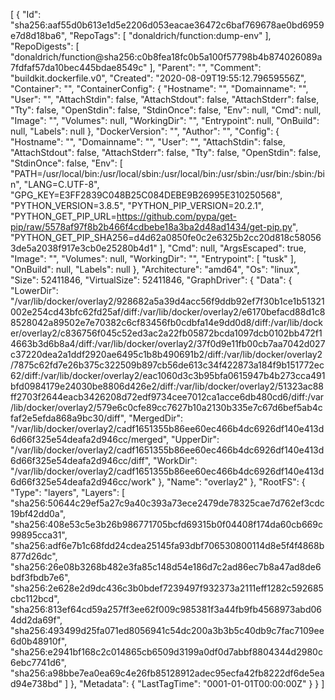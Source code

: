 [
  {
    "Id": "sha256:aaf55d0b613e1d5e2206d053eacae36472c6baf769678ae0bd6959e7d8d18ba6",
    "RepoTags": [
      "donaldrich/function:dump-env"
    ],
    "RepoDigests": [
      "donaldrich/function@sha256:c0b8fea18fc0b5a100f57798b4b874026089a7fdfaf57da10bec445bdae8549c"
    ],
    "Parent": "",
    "Comment": "buildkit.dockerfile.v0",
    "Created": "2020-08-09T19:55:12.79659556Z",
    "Container": "",
    "ContainerConfig": {
      "Hostname": "",
      "Domainname": "",
      "User": "",
      "AttachStdin": false,
      "AttachStdout": false,
      "AttachStderr": false,
      "Tty": false,
      "OpenStdin": false,
      "StdinOnce": false,
      "Env": null,
      "Cmd": null,
      "Image": "",
      "Volumes": null,
      "WorkingDir": "",
      "Entrypoint": null,
      "OnBuild": null,
      "Labels": null
    },
    "DockerVersion": "",
    "Author": "",
    "Config": {
      "Hostname": "",
      "Domainname": "",
      "User": "",
      "AttachStdin": false,
      "AttachStdout": false,
      "AttachStderr": false,
      "Tty": false,
      "OpenStdin": false,
      "StdinOnce": false,
      "Env": [
        "PATH=/usr/local/bin:/usr/local/sbin:/usr/local/bin:/usr/sbin:/usr/bin:/sbin:/bin",
        "LANG=C.UTF-8",
        "GPG_KEY=E3FF2839C048B25C084DEBE9B26995E310250568",
        "PYTHON_VERSION=3.8.5",
        "PYTHON_PIP_VERSION=20.2.1",
        "PYTHON_GET_PIP_URL=https://github.com/pypa/get-pip/raw/5578af97f8b2b466f4cdbebe18a3ba2d48ad1434/get-pip.py",
        "PYTHON_GET_PIP_SHA256=d4d62a0850fe0c2e6325b2cc20d818c580563de5a2038f917e3cb0e25280b4d1"
      ],
      "Cmd": null,
      "ArgsEscaped": true,
      "Image": "",
      "Volumes": null,
      "WorkingDir": "",
      "Entrypoint": [
        "tusk"
      ],
      "OnBuild": null,
      "Labels": null
    },
    "Architecture": "amd64",
    "Os": "linux",
    "Size": 52411846,
    "VirtualSize": 52411846,
    "GraphDriver": {
      "Data": {
        "LowerDir": "/var/lib/docker/overlay2/928682a5a39d4acc56f9ddb92ef7f30b1ce1b51321002e254cd43bfc62fd25af/diff:/var/lib/docker/overlay2/e6170befacd88d1c88528042a89502e7e70382c6cf83456fb0cdbfa14e9dd0d8/diff:/var/lib/docker/overlay2/c836756f045c52ed3ac2a22fb05872bcda1097dcb0102bb472f14663b3d6b8a4/diff:/var/lib/docker/overlay2/37f0d9e11fb00cb7aa7042d027c37220dea2a1ddf2920ae6495c1b8b490691b2/diff:/var/lib/docker/overlay2/7875c62fd7e26b375c322509b897cb56de613c34f422873a184f9b151772ec62/diff:/var/lib/docker/overlay2/eac1060d3c3b95bfa0615947b4b273cca491bfd0984179e24030be8806d426e2/diff:/var/lib/docker/overlay2/51323ac88ff2703f2644eacb3426208d72edf9734cee7012ca1acce6db480cd6/diff:/var/lib/docker/overlay2/579e6c0cfe89cc7627b10a2130b335e7c67d6bef5ab4cfaf2e5efda868a9bc30/diff",
        "MergedDir": "/var/lib/docker/overlay2/cadf1651355b86ee60ec466b4dc6926df140e413d6d66f325e54deafa2d946cc/merged",
        "UpperDir": "/var/lib/docker/overlay2/cadf1651355b86ee60ec466b4dc6926df140e413d6d66f325e54deafa2d946cc/diff",
        "WorkDir": "/var/lib/docker/overlay2/cadf1651355b86ee60ec466b4dc6926df140e413d6d66f325e54deafa2d946cc/work"
      },
      "Name": "overlay2"
    },
    "RootFS": {
      "Type": "layers",
      "Layers": [
        "sha256:50644c29ef5a27c9a40c393a73ece2479de78325cae7d762ef3cdc19bf42dd0a",
        "sha256:408e53c5e3b26b986771705bcfd69315b0f04408f174da60cb669c99895cca31",
        "sha256:adf6e7b1c68fdd24cdea25145fa93dbf706530800114d8e5f4f4868b877d26dc",
        "sha256:26e08b3268b482e3fa85c148d54e186d7c2ad86ec7b8a47ad8de6bdf3fbdb7e6",
        "sha256:2e628e2d9dc436c3b0bdef7239497f932373a2111eff1282c592685cbc112bcd",
        "sha256:813ef64cd59a257ff3ee62f009c985381f3a44fb9fb4568973abd064dd2da69f",
        "sha256:493499d25fa071ed8056941c54dc200a3b3b5c40db9c7fac7109ee6d0b48910f",
        "sha256:e2941bf168c2c014865cb6509d3199a0df0d7abbf8804344d2980c6ebc7741d6",
        "sha256:a98bbe7ea0ea69c4e26fb85128912adec95ecfa42fb8222df6de5ead94e738bd"
      ]
    },
    "Metadata": {
      "LastTagTime": "0001-01-01T00:00:00Z"
    }
  }
]
